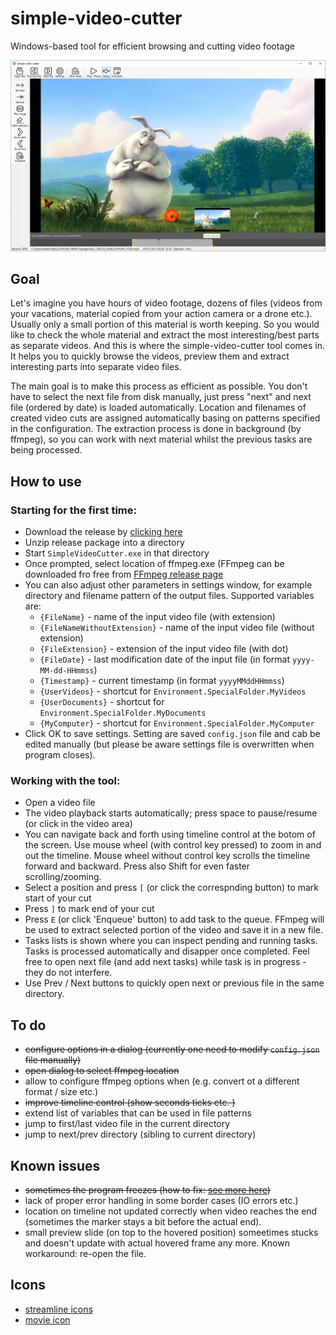 # simple-video-cutter

Windows-based tool for efficient browsing and cutting video footage

![Screenshot](screenshot.png)

## Goal

Let's imagine you have hours of video footage, dozens of files (videos from your vacations, material copied from your action camera or a drone etc.). 
Usually only a small portion of this material is worth keeping. So you would like to check the whole material and extract the most interesting/best 
parts as separate videos. And this is where the simple-video-cutter tool comes in. It helps you to quickly browse the videos, preview them and 
extract interesting parts into separate video files. 

The main goal is to make this process as efficient as possible. 
You don't have to select the next file from disk manually, just press "next" and next file (ordered by date) is loaded automatically. 
Location and filenames of created video cuts are assigned automatically basing on patterns specified in the configuration. 
The extraction process is done in background (by ffmpeg), so you can work with next material whilst the previous tasks are being processed. 

## How to use 

### Starting for the first time: 

- Download the release by [clicking here](https://github.com/bartekmotyl/simple-video-cutter/releases)
- Unzip release package into a directory 
- Start `SimpleVideoCutter.exe` in that directory
- Once prompted, select location of ffmpeg.exe (FFmpeg can be downloaded fro free from [FFmpeg release page](https://ffmpeg.zeranoe.com/builds/)   
- You can also adjust other parameters in settings window, for example directory and filename pattern of the output files. Supported variables are: 
	- `{FileName}` - name of the input video file (with extension)
	- `{FileNameWithoutExtension}` - name of the input video file (without extension)
	- `{FileExtension}` - extension of the input video file (with dot)
	- `{FileDate}` - last modification date of the input file (in format `yyyy-MM-dd-HHmmss`)
	- `{Timestamp}` - current timestamp (in format `yyyyMMddHHmmss`)
	- `{UserVideos}` - shortcut for `Environment.SpecialFolder.MyVideos`
	- `{UserDocuments}` - shortcut for `Environment.SpecialFolder.MyDocuments`
	- `{MyComputer}` - shortcut for `Environment.SpecialFolder.MyComputer`
- Click OK to save settings. Setting are saved `config.json` file and cab be edited manually (but please be aware settings file is overwritten when program closes).  
	
### Working with the tool:
- Open a video file 
- The video playback starts automatically; press space to pause/resume (or click in the video area)
- You can navigate back and forth using timeline control at the botom of the screen. Use mouse wheel (with control key pressed) to zoom in and out the timeline. Mouse wheel without control key scrolls the timeline  forward and backward. Press also Shift for even faster scrolling/zooming. 
- Select a position and press `[` (or click the correspnding button) to mark start of your cut  
- Press `]` to mark end of your cut 
- Press `E` (or click 'Enqueue' button) to add task to the queue. 
  FFmpeg will be used to extract selected portion of the video and save it in a new file. 
- Tasks lists is shown where you can inspect pending and running tasks. Tasks is processed automatically and disapper once completed. Feel free to open next file (and add next tasks) while task is in progress - they do not interfere. 
- Use Prev / Next buttons to quickly open next or previous file in the same directory. 

## To do
- ~~configure options in a dialog (currently one need to modify `config.json` file manually)~~
- ~~open dialog to select ffmpeg location~~ 
- allow to configure ffmpeg options when (e.g. convert ot a different format / size etc.) 
- ~~improve timeline control (show seconds ticks etc. )~~
- extend list of variables that can be used in file patterns 
- jump to first/last video file in the current directory 
- jump to next/prev directory (sibling to current directory)


## Known issues
- ~~sometimes the program freezes (how to fix: [see more here](https://github.com/ZeBobo5/Vlc.DotNet/wiki/Vlc.DotNet-freezes-(don't-call-Vlc.DotNet-from-a-Vlc.DotNet-callback)))~~
- lack of proper error handling in some border cases (IO errors etc.) 
- location on timeline not updated correctly when video reaches the end 
  (sometimes the marker stays a bit before the actual end). 
- small preview slide (on top to the hovered position) someetimes stucks and doesn't update with actual hovered frame any more. Known workaround: re-open the file.   

## Icons 

- [streamline icons](https://streamlineicons.com)
- [movie icon](https://www.freeiconspng.com/img/15157)
